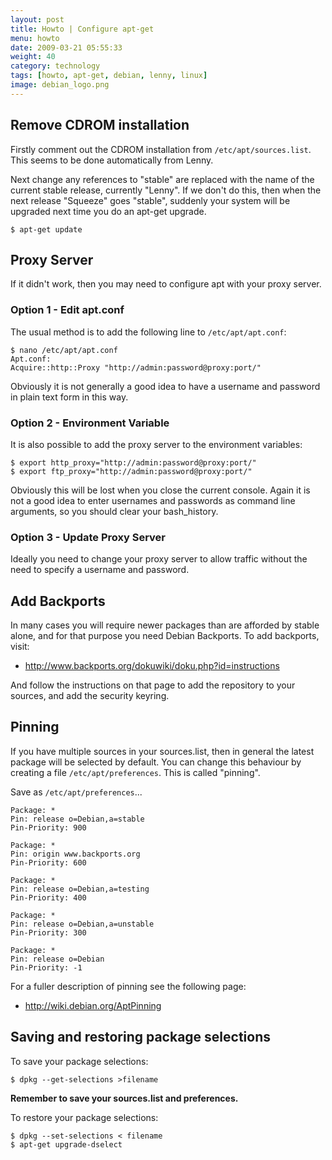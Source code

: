 ```yaml
---
layout: post
title: Howto | Configure apt-get
menu: howto
date: 2009-03-21 05:55:33
weight: 40
category: technology
tags: [howto, apt-get, debian, lenny, linux]
image: debian_logo.png
---
```


## Remove CDROM installation

Firstly comment out the CDROM installation from `/etc/apt/sources.list`.  This seems to be done automatically from Lenny.

Next change any references to "stable" are replaced with the name of the current stable release, currently "Lenny".  If we don't do this, then when the next release "Squeeze" goes "stable", suddenly your system will be upgraded next time you do an apt-get upgrade.

<!--more-->

    $ apt-get update

## Proxy Server

If it didn't work, then you may need to configure apt with your proxy server.

### Option 1 - Edit apt.conf

The usual method is to add the following line to `/etc/apt/apt.conf`:

    $ nano /etc/apt/apt.conf
    Apt.conf:
    Acquire::http::Proxy "http://admin:password@proxy:port/"

Obviously it is not generally a good idea to have a username and password in plain text form in this way.

### Option 2 - Environment Variable

It is also possible to add the proxy server to the environment variables:

    $ export http_proxy="http://admin:password@proxy:port/"
    $ export ftp_proxy="http://admin:password@proxy:port/"

Obviously this will be lost when you close the current console.  Again it is not a good idea to enter usernames and passwords as command line arguments, so you should clear your bash_history.

### Option 3 - Update Proxy Server

Ideally you need to change your proxy server to allow traffic without the need to specify a username and password.

## Add Backports

In many cases you will require newer packages than are afforded by stable alone, and for that purpose you need Debian Backports.  To add backports, visit:

   * http://www.backports.org/dokuwiki/doku.php?id=instructions 

And follow the instructions on that page to add the repository to your sources, and add the security keyring.

## Pinning

If you have multiple sources in your sources.list, then in general the latest package will be selected by default.  You can change this behaviour by creating a file `/etc/apt/preferences`.  This is called "pinning".

Save as `/etc/apt/preferences`...

    Package: *
    Pin: release o=Debian,a=stable
    Pin-Priority: 900

    Package: *
    Pin: origin www.backports.org
    Pin-Priority: 600

    Package: *
    Pin: release o=Debian,a=testing
    Pin-Priority: 400

    Package: *
    Pin: release o=Debian,a=unstable
    Pin-Priority: 300

    Package: *
    Pin: release o=Debian
    Pin-Priority: -1

For a fuller description of pinning see the following page:

   * http://wiki.debian.org/AptPinning

## Saving and restoring package selections

To save your package selections:

    $ dpkg --get-selections >filename

**Remember to save your sources.list and preferences.**

To restore your package selections:

    $ dpkg --set-selections < filename
    $ apt-get upgrade-dselect

